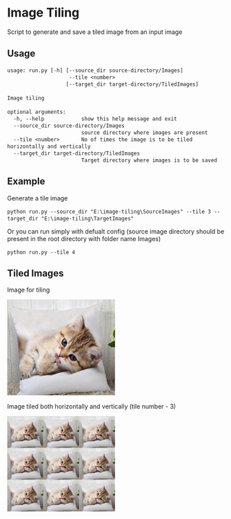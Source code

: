 # Image Tiling
Script to generate and save a tiled image from an input image

## Usage

````
usage: run.py [-h] [--source_dir source-directory/Images] 
                    --tile <number>
                   [--target_dir target-directory/TiledImages]

Image tiling

optional arguments:
  -h, --help            show this help message and exit
  --source_dir source-directory/Images
                        source directory where images are present
  --tile <number>       No of times the image is to be tiled horizontally and vertically
  --target_dir target-directory/TiledImages
                        Target directory where images is to be saved
````
## Example

  Generate a tile image 
  ````
  python run.py --source_dir "E:\image-tiling\SourceImages" --tile 3 --target_dir "E:\image-tiling\TargetImages"
  ````  
  Or you can run simply with defualt config
  (source image directory should be present in the root directory with folder name Images)
  ````
  python run.py --tile 4
  ````
## Tiled Images 
  Image for tiling
  
  <img src="https://github.com/eldhojv/image-tiling/blob/master/Images/cat_image_1.jpg" width="250">
  
  Image tiled both horizontally and vertically (tile number - 3)
  
  <img src="https://github.com/eldhojv/image-tiling/blob/master/TiledImages/cat_image_1.jpg" width="250">
  
